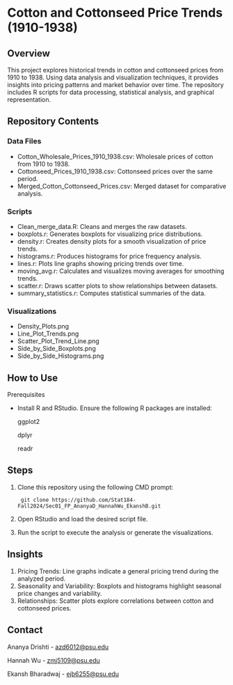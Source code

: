 # Cotton and Cottonseed Price Trends (1910-1938)
## Overview
This project explores historical trends in cotton and cottonseed prices from 1910 to 1938. Using data analysis and visualization techniques, it provides insights into pricing patterns and market behavior over time. The repository includes R scripts for data processing, statistical analysis, and graphical representation.

## Repository Contents
### Data Files
- Cotton_Wholesale_Prices_1910_1938.csv: Wholesale prices of cotton from 1910 to 1938.
- Cottonseed_Prices_1910_1938.csv: Cottonseed prices over the same period.
- Merged_Cotton_Cottonseed_Prices.csv: Merged dataset for comparative analysis.
### Scripts
- Clean_merge_data.R: Cleans and merges the raw datasets.
- boxplots.r: Generates boxplots for visualizing price distributions.
- density.r: Creates density plots for a smooth visualization of price trends.
- histograms.r: Produces histograms for price frequency analysis.
- lines.r: Plots line graphs showing pricing trends over time.
- moving_avg.r: Calculates and visualizes moving averages for smoothing trends.
- scatter.r: Draws scatter plots to show relationships between datasets.
- summary_statistics.r: Computes statistical summaries of the data.
### Visualizations
- Density_Plots.png
- Line_Plot_Trends.png
- Scatter_Plot_Trend_Line.png
- Side_by_Side_Boxplots.png
- Side_by_Side_Histograms.png

## How to Use
Prerequisites
- Install R and RStudio.
Ensure the following R packages are installed:

  ggplot2
  
  dplyr
  
  readr
## Steps
1. Clone this repository using the following CMD prompt:
   
        git clone https://github.com/Stat184-Fall2024/Sec01_FP_AnanyaD_HannahWu_EkanshB.git

2. Open RStudio and load the desired script file.
3. Run the script to execute the analysis or generate the visualizations.

## Insights
1. Pricing Trends: Line graphs indicate a general pricing trend during the analyzed period.
2. Seasonality and Variability: Boxplots and histograms highlight seasonal price changes and variability.
3. Relationships: Scatter plots explore correlations between cotton and cottonseed prices.

## Contact

Ananya Drishti - azd6012@psu.edu

Hannah Wu - zmj5109@psu.edu

Ekansh Bharadwaj - ejb6255@psu.edu
